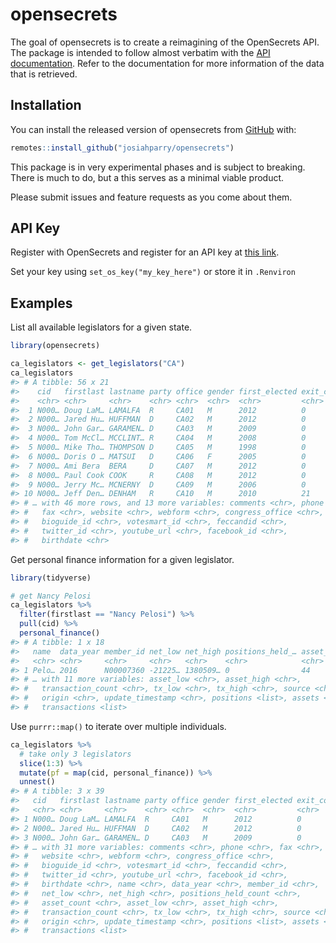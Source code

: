
<!-- README.md is generated from README.Rmd. Please edit that file -->

# opensecrets

<!-- badges: start -->

<!-- badges: end -->

The goal of opensecrets is to create a reimagining of the OpenSecrets
API. The package is intended to follow almost verbatim with the [API
documentation](https://www.opensecrets.org/open-data/api-documentation).
Refer to the documentation for more information of the data that is
retrieved.

## Installation

You can install the released version of opensecrets from
[GitHub](https://github.com/josiahparry/opensecrets) with:

``` r
remotes::install_github("josiahparry/opensecrets")
```

This package is in very experimental phases and is subject to breaking.
There is much to do, but a this serves as a minimal viable product.

Please submit issues and feature requests as you come about them.

## API Key

Register with OpenSecrets and register for an API key at [this
link](https://www.opensecrets.org/api/admin).

Set your key using `set_os_key("my_key_here")` or store it in
`.Renviron`

## Examples

List all available legislators for a given state.

``` r
library(opensecrets)

ca_legislators <- get_legislators("CA")
ca_legislators
#> # A tibble: 56 x 21
#>    cid   firstlast lastname party office gender first_elected exit_code
#>    <chr> <chr>     <chr>    <chr> <chr>  <chr>  <chr>         <chr>    
#>  1 N000… Doug LaM… LAMALFA  R     CA01   M      2012          0        
#>  2 N000… Jared Hu… HUFFMAN  D     CA02   M      2012          0        
#>  3 N000… John Gar… GARAMEN… D     CA03   M      2009          0        
#>  4 N000… Tom McCl… MCCLINT… R     CA04   M      2008          0        
#>  5 N000… Mike Tho… THOMPSON D     CA05   M      1998          0        
#>  6 N000… Doris O … MATSUI   D     CA06   F      2005          0        
#>  7 N000… Ami Bera  BERA     D     CA07   M      2012          0        
#>  8 N000… Paul Cook COOK     R     CA08   M      2012          0        
#>  9 N000… Jerry Mc… MCNERNY  D     CA09   M      2006          0        
#> 10 N000… Jeff Den… DENHAM   R     CA10   M      2010          21       
#> # … with 46 more rows, and 13 more variables: comments <chr>, phone <chr>,
#> #   fax <chr>, website <chr>, webform <chr>, congress_office <chr>,
#> #   bioguide_id <chr>, votesmart_id <chr>, feccandid <chr>,
#> #   twitter_id <chr>, youtube_url <chr>, facebook_id <chr>,
#> #   birthdate <chr>
```

Get personal finance information for a given legislator.

``` r
library(tidyverse)

# get Nancy Pelosi
ca_legislators %>% 
  filter(firstlast == "Nancy Pelosi") %>% 
  pull(cid) %>% 
  personal_finance()
#> # A tibble: 1 x 18
#>   name  data_year member_id net_low net_high positions_held_… asset_count
#>   <chr> <chr>     <chr>     <chr>   <chr>    <chr>            <chr>      
#> 1 Pelo… 2016      N00007360 -21225… 1380509… 0                44         
#> # … with 11 more variables: asset_low <chr>, asset_high <chr>,
#> #   transaction_count <chr>, tx_low <chr>, tx_high <chr>, source <chr>,
#> #   origin <chr>, update_timestamp <chr>, positions <list>, assets <list>,
#> #   transactions <list>
```

Use `purrr::map()` to iterate over multiple individuals.

``` r
ca_legislators %>% 
  # take only 3 legislators
  slice(1:3) %>% 
  mutate(pf = map(cid, personal_finance)) %>% 
  unnest()
#> # A tibble: 3 x 39
#>   cid   firstlast lastname party office gender first_elected exit_code
#>   <chr> <chr>     <chr>    <chr> <chr>  <chr>  <chr>         <chr>    
#> 1 N000… Doug LaM… LAMALFA  R     CA01   M      2012          0        
#> 2 N000… Jared Hu… HUFFMAN  D     CA02   M      2012          0        
#> 3 N000… John Gar… GARAMEN… D     CA03   M      2009          0        
#> # … with 31 more variables: comments <chr>, phone <chr>, fax <chr>,
#> #   website <chr>, webform <chr>, congress_office <chr>,
#> #   bioguide_id <chr>, votesmart_id <chr>, feccandid <chr>,
#> #   twitter_id <chr>, youtube_url <chr>, facebook_id <chr>,
#> #   birthdate <chr>, name <chr>, data_year <chr>, member_id <chr>,
#> #   net_low <chr>, net_high <chr>, positions_held_count <chr>,
#> #   asset_count <chr>, asset_low <chr>, asset_high <chr>,
#> #   transaction_count <chr>, tx_low <chr>, tx_high <chr>, source <chr>,
#> #   origin <chr>, update_timestamp <chr>, positions <list>, assets <list>,
#> #   transactions <list>
```
